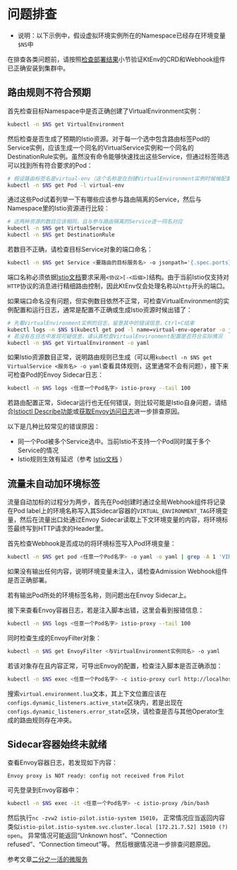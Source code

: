 # 问题排查

- 说明：以下示例中，假设虚拟环境实例所在的Namespace已经存在环境变量`$NS`中

在排查各类问题前，请按照[检查部署结果](zh-cn/doc/deployment.md?id=检查部署结果)小节验证KtEnv的CRD和Webhook组件已正确安装到集群中。

## 路由规则不符合预期

首先检查目标Namespace中是否正确创建了VirtualEnvironment实例：

```bash
kubectl -n $NS get VirtualEnvironment
```

然后检查是否生成了预期的Istio资源。对于每一个选中包含路由标签Pod的Service实例，应该生成一个同名的VirtualService实例和一个同名的DestinationRule实例。虽然没有命令能够快速找出这些Service，但通过标签筛选可以找到所有符合要求的Pod：

```bash
# 假设路由标签名是virtual-env（这个名称是在创建VirtualEnvironment实例时候候配置的）
kubectl -n $NS get Pod -l virtual-env
```

通过这些Pod试着列举一下有哪些应该参与路由隔离的Service，然后与Namespace里的Istio资源进行比较：

```bash
# 这两种资源的数目应该相同，且与参与路由隔离的Service逐一同名对应
kubectl -n $NS get VirtualService
kubectl -n $NS get DestinationRule
```

若数目不正确，请检查目标Service对象的端口命名：

```bash
kubectl -n $NS get Service <要路由的目标服务名> -o jsonpath='{.spec.ports}'
```

端口名称必须依据[Istio文档](https://istio.io/latest/docs/ops/configuration/traffic-management/protocol-selection/)要求采用`<协议>[-<后缀>]`结构。由于当前Istio仅支持对`HTTP`协议的消息进行精细路由控制，因此KtEnv仅会处理名称以`http`开头的端口。

如果端口命名没有问题，但实例数目依然不正常，可检查VirtualEnvironment的实例配置和运行日志，通常是配置不正确或生成Istio资源时候出错了：

```bash
# 先看VirtualEnvironment实例的日志，留意其中的错误信息，Ctrl+C结束
kubectl logs -n $NS $(kubectl get pod -l name=virtual-env-operator -o jsonpath='{.items[0].metadata.name}' -n $NS) virtual-env-operator --tail 50 --follow
# 若没有在日志中发现可疑信息，请认真检查VirtualEnvironment配置是否符合实际情况
kubectl -n $NS get VirtualEnvironment -o yaml
```

如果Istio资源数目正常，说明路由规则已生成（可以用`kubectl -n $NS get VirtualService <服务名> -o yaml`查看具体规则，这里通常不会有问题），接下来可检查Pod的Envoy Sidecar日志：

```bash
kubectl -n $NS logs <任意一个Pod名字> istio-proxy --tail 100
```

若路由配置正常，Sidecar运行也无任何错误，则比较可能是Istio自身问题，请结合[Istioctl Describe功能](https://istio.io/latest/zh/docs/ops/diagnostic-tools/istioctl-describe/)或[获取Envoy访问日志](https://istio.io/latest/zh/docs/tasks/observability/logs/access-log/)进一步排查原因。

以下是几种比较常见的错误原因：

- 同一个Pod被多个Service选中。当前Istio不支持一个Pod同时属于多个Service的情况
- Istio规则生效有延迟（参考 [Istio文档](https://istio.io/latest/zh/docs/ops/common-problems/network-issues/#route-rules-don't-seem-to-affect-traffic-flow) ）

## 流量未自动加环境标签

流量自动加标的过程分为两步，首先在Pod创建时通过全局Webhook组件将记录在Pod label上的环境名称写入其Sidecar容器的`VIRTUAL_ENVIRONMENT_TAG`环境变量，然后在流量出口处通过Envoy Sidecar读取上下文环境变量的内容，将环境标签最终写到HTTP请求的Header里。

首先检查Webhook是否成功的将环境标签写入Pod环境变量：

```bash
kubectl -n $NS get pod <任意一个Pod名字> -o yaml -o yaml | grep -A 1 'VIRTUAL_ENVIRONMENT_TAG'
```

如果没有输出任何内容，说明环境变量未注入，请检查Admission Webhook组件是否正确部署。

若有输出Pod所处的环境标签名称，则问题出在Envoy Sidecar上。

接下来查看Envoy容器日志，若是注入脚本出错，这里会看到报错信息：

```bash
kubectl -n $NS logs <任意一个Pod名字> istio-proxy --tail 100
```

同时检查生成的EnvoyFilter对象：

```bash
kubectl -n $NS get EnvoyFilter <与VirtualEnvironment实例同名> -o yaml
```

若该对象存在且内容正常，可导出Envoy的配置，检查注入脚本是否正确添加：

```bash
kubectl -n $NS exec <任意一个Pod名字> -c istio-proxy curl http://localhost:15000/config_dump | less
```

搜索`virtual.environment.lua`文本，其上下文位置应该在`configs.dynamic_listeners.active_state`区块内，若是出现在`configs.dynamic_listeners.error_state`区块，请检查是否与其他Operator生成的路由规则存在冲突。

## Sidecar容器始终未就绪

查看Envoy容器日志，若发现如下内容：

```text
Envoy proxy is NOT ready: config not received from Pilot
```

可先登录到Envoy容器中：

```bash
kubectl -n $NS exec -it <任意一个Pod名字> -c istio-proxy /bin/bash
```

然后执行`nc -zvw2 istio-pilot.istio-system 15010`，
正常情况应当返回内容类似`istio-pilot.istio-system.svc.cluster.local [172.21.7.52] 15010 (?) open`。
异常情况可能返回“Unknown host”、“Connection refused”、“Connection timeout”等。
然后根据情况进一步排查问题原因。

参考文章[二分之一活的微服务](https://juejin.im/post/5ecdf080e51d457841190d22)
